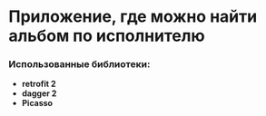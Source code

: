 # Приложение, где можно найти альбом по исполнителю #
### Использованные библиотеки: ###
- **retrofit 2**
- **dagger 2**
- **Picasso**
